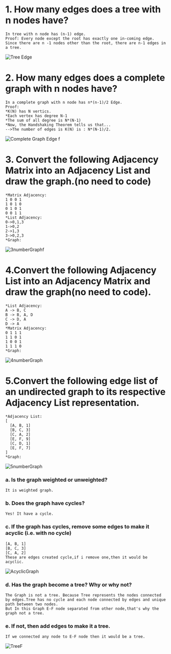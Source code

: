 # 1. How many edges does a tree with n nodes have?
```
In tree with n node has (n-1) edge.
Proof: Every node except the root has exactly one in-coming edge. Since there are n -1 nodes other than the root, there are n-1 edges in a tree.
```
![Tree Edge](https://user-images.githubusercontent.com/119610761/223481520-9eca8ac3-646f-423c-a00d-5684f0a77ada.jpg)


# 2. How many edges does a complete graph with n nodes have?
```
In a complete graph with n node has n*(n-1)/2 Edge.
Proof: 
*K(N) has N vertics.
*Each vertex has degree N-1
*The sum of all degree is N*(N-1)
*Now, the Handshaking Theorem tells us that...
-->The number of edges is K(N) is : N*(N-1)/2.
```
![Complete Graph Edge f](https://user-images.githubusercontent.com/119610761/223484582-e86b17cb-dc12-4e71-8790-fb83f4b93bec.jpg)


# 3. Convert the following Adjacency Matrix into an Adjacency List and draw the graph.(no need to code)
```
*Matrix Adjacency:
1 0 0 1
1 0 1 0
0 1 0 1
0 0 1 1
*List Adjacency:
0->0,1,3
1->0,2
2->1,3
3->0,2,3
*Graph:
```
![3numberGraphf](https://user-images.githubusercontent.com/119610761/223492774-97cfd23e-92b2-4482-a2ba-c6ae53cb45d7.jpg)



# 4.Convert the following Adjacency List into an Adjacency Matrix and draw the graph(no need to code).
```
*List Adjacency:
A -> B, C
B -> B, A, D
C -> D, A
D -> A
*Matrix Adjacency:
0 1 1 1
1 1 0 1
1 0 0 1
1 1 1 0
*Graph:
```
![4numberGraph](https://user-images.githubusercontent.com/119610761/223491684-511b5062-805c-4fd6-a4cd-dfd97c64edba.jpg)


# 5.Convert the following edge list of an undirected graph to its respective Adjacency List representation.
```
*Adjacency List:
[
  [A, B, 1]
  [B, C, 3]
  [C, A, 2]
  [E, F, 9]
  [C, D, 1]
  [E, F, 7]
]
*Graph:
```
![5numberGraph](https://user-images.githubusercontent.com/119610761/223494473-8ff0df63-ffff-4e13-a993-26c6c6d2d533.jpg)

### a. Is the graph weighted or unweighted?
```
It is weighted graph.
```

### b. Does the graph have cycles?
```
Yes! It have a cycle.
```

### c. If the graph has cycles, remove some edges to make it acyclic (i.e. with no cycle)
```
[A, B, 1]
[B, C, 3]
[C, A, 2]
These are edges created cycle,if i remove one,then it would be acyclic.
```
![AcyclicGraph](https://user-images.githubusercontent.com/119610761/223495930-f3ddae53-5893-4503-b6cf-2dcdec6e6c9c.jpg)


### d. Has the graph become a tree? Why or why not?
```
The Graph is not a tree. Because Tree represents the nodes connected by edges.Tree has no cycle and each node connected by edges and unique path between two nodes.
But In this Graph E-F node separated from other node,that's why the graph not a tree.
```

### e. If not, then add edges to make it a tree.
```
If we connected any node to E-F node then it would be a tree.
```
![TreeF](https://user-images.githubusercontent.com/119610761/223497222-9bb0450e-f169-48a3-b50c-e8157b75b327.jpg)

